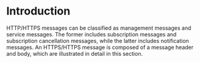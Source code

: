 # Introduction<a name="smn_ug_a9001"></a>

HTTP/HTTPS messages can be classified as management messages and service messages. The former includes subscription messages and subscription cancellation messages, while the latter includes notification messages. An HTTPS/HTTPS message is composed of a message header and body, which are illustrated in detail in this section.

